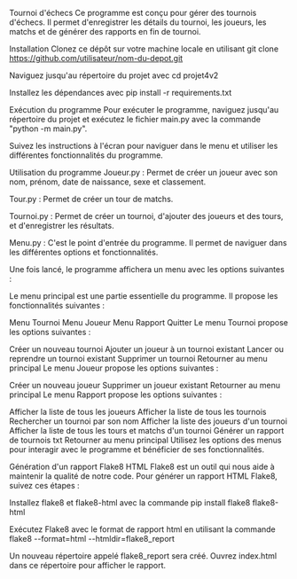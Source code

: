 Tournoi d'échecs Ce programme est conçu pour gérer des tournois d'échecs. Il permet d'enregistrer les détails du tournoi, les joueurs, les matchs et de générer des rapports en fin de tournoi.

Installation Clonez ce dépôt sur votre machine locale en utilisant git clone https://github.com/utilisateur/nom-du-depot.git

Naviguez jusqu'au répertoire du projet avec cd projet4v2

Installez les dépendances avec pip install -r requirements.txt

Exécution du programme Pour exécuter le programme, naviguez jusqu'au répertoire du projet et exécutez le fichier main.py avec la commande "python -m main.py".

Suivez les instructions à l'écran pour naviguer dans le menu et utiliser les différentes fonctionnalités du programme.

Utilisation du programme Joueur.py : Permet de créer un joueur avec son nom, prénom, date de naissance, sexe et classement.

Tour.py : Permet de créer un tour de matchs.

Tournoi.py : Permet de créer un tournoi, d'ajouter des joueurs et des tours, et d'enregistrer les résultats.

Menu.py : C'est le point d'entrée du programme. Il permet de naviguer dans les différentes options et fonctionnalités.

Une fois lancé, le programme affichera un menu avec les options suivantes :

Le menu principal est une partie essentielle du programme. Il propose les fonctionnalités suivantes :

Menu Tournoi
Menu Joueur
Menu Rapport
Quitter
Le menu Tournoi propose les options suivantes :

Créer un nouveau tournoi
Ajouter un joueur à un tournoi existant
Lancer ou reprendre un tournoi existant
Supprimer un tournoi
Retourner au menu principal
Le menu Joueur propose les options suivantes :

Créer un nouveau joueur
Supprimer un joueur existant
Retourner au menu principal
Le menu Rapport propose les options suivantes :

Afficher la liste de tous les joueurs
Afficher la liste de tous les tournois
Rechercher un tournoi par son nom
Afficher la liste des joueurs d'un tournoi
Afficher la liste de tous les tours et matchs d'un tournoi
Générer un rapport de tournois txt
Retourner au menu principal
Utilisez les options des menus pour interagir avec le programme et bénéficier de ses fonctionnalités.

Génération d'un rapport Flake8 HTML Flake8 est un outil qui nous aide à maintenir la qualité de notre code. Pour générer un rapport HTML Flake8, suivez ces étapes :

Installez flake8 et flake8-html avec la commande pip install flake8 flake8-html

Exécutez Flake8 avec le format de rapport html en utilisant la commande flake8 --format=html --htmldir=flake8_report

Un nouveau répertoire appelé flake8_report sera créé. Ouvrez index.html dans ce répertoire pour afficher le rapport.

